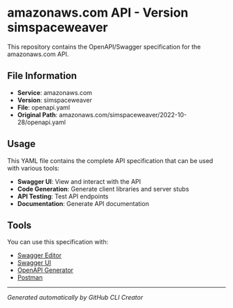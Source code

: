 # amazonaws.com API - Version simspaceweaver

This repository contains the OpenAPI/Swagger specification for the amazonaws.com API.

## File Information

- **Service**: amazonaws.com
- **Version**: simspaceweaver
- **File**: openapi.yaml
- **Original Path**: amazonaws.com/simspaceweaver/2022-10-28/openapi.yaml

## Usage

This YAML file contains the complete API specification that can be used with various tools:

- **Swagger UI**: View and interact with the API
- **Code Generation**: Generate client libraries and server stubs
- **API Testing**: Test API endpoints
- **Documentation**: Generate API documentation

## Tools

You can use this specification with:

- [Swagger Editor](https://editor.swagger.io/)
- [Swagger UI](https://swagger.io/tools/swagger-ui/)
- [OpenAPI Generator](https://openapi-generator.tech/)
- [Postman](https://www.postman.com/)

---

*Generated automatically by GitHub CLI Creator*
